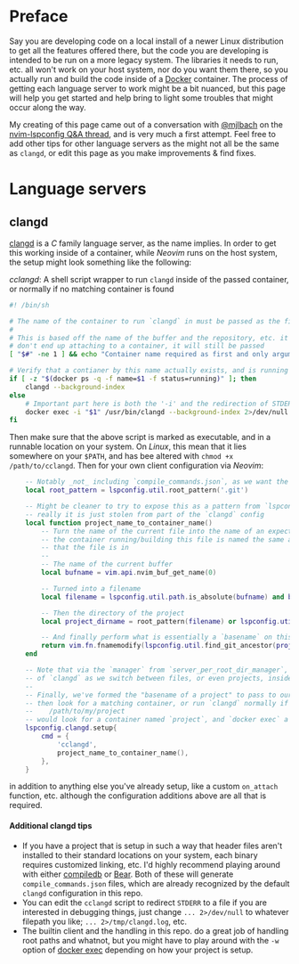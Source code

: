 # Preface

Say you are developing code on a local install of a newer Linux distribution to get all the features offered there, but the code you are developing is intended to be run on a more legacy system. The libraries it needs to run, etc. all won't work on your host system, nor do you want them there, so you actually run and build the code inside of a [Docker](https://docs.docker.com/) container. The process of getting each language server to work might be a bit nuanced, but this page will help you get started and help bring to light some troubles that might occur along the way.

My creating of this page came out of a conversation with [@mjlbach](https://github.com/mjlbach) on the [nvim-lspconfig Q&A thread](https://github.com/neovim/nvim-lspconfig/discussions/667), and is very much a first attempt. Feel free to add other tips for other language servers as the might not all be the same as `clangd`, or edit this page as you make improvements & find fixes.

# Language servers

## clangd

[clangd](https://clangd.llvm.org/) is a _C_ family language server, as the name implies. In order to get this working inside of a container, while _Neovim_ runs on the host system, the setup might look something like the following:

_cclangd_: A shell script wrapper to run `clangd` inside of the passed container, or normally if no matching container is found
```sh
#! /bin/sh

# The name of the container to run `clangd` in must be passed as the first and only argument
#
# This is based off the name of the buffer and the repository, etc. it is in, so even if we
# don't end up attaching to a container, it will still be passed
[ "$#" -ne 1 ] && echo "Container name required as first and only argument" >&2 && exit 1

# Verify that a contianer by this name actually exists, and is running
if [ -z "$(docker ps -q -f name=$1 -f status=running)" ]; then
    clangd --background-index
else
    # Important part here is both the '-i' and the redirection of STDERR
    docker exec -i "$1" /usr/bin/clangd --background-index 2>/dev/null
fi
```

Then make sure that the above script is marked as executable, and in a runnable location on your system. On _Linux_, this mean that it lies somewhere on your `$PATH`, and has bee altered with `chmod +x /path/to/cclangd`. Then for your own client configuration via _Neovim_:

```lua
    -- Notably _not_ including `compile_commands.json`, as we want the entire project
    local root_pattern = lspconfig.util.root_pattern('.git')

    -- Might be cleaner to try to expose this as a pattern from `lspconfig.util`, as
    -- really it is just stolen from part of the `clangd` config
    local function project_name_to_container_name()
        -- Turn the name of the current file into the name of an expected container, assuming that
        -- the container running/building this file is named the same as the basename of the project
        -- that the file is in
        --
        -- The name of the current buffer
        local bufname = vim.api.nvim_buf_get_name(0)

        -- Turned into a filename
        local filename = lspconfig.util.path.is_absolute(bufname) and bufname or lspconfig.util.path.join(vim.loop.cwd(), bufname)

        -- Then the directory of the project
        local project_dirname = root_pattern(filename) or lspconfig.util.path.dirname(filename)

        -- And finally perform what is essentially a `basename` on this directory
        return vim.fn.fnamemodify(lspconfig.util.find_git_ancestor(project_dirname), ':t')
    end

    -- Note that via the `manager` from `server_per_root_dir_manager`, we'll get a separate instance
    -- of `clangd` as we switch between files, or even projects, inside of the right container
    --
    -- Finally, we've formed the "basename of a project" to pass to our `cclangd` script, which will
    -- then look for a matching container, or run `clangd` normally if no matching container is found
    --    /path/to/my/project
    -- would look for a container named `project`, and `docker exec` a `clangd` instance there, etc.
    lspconfig.clangd.setup{
        cmd = {
            'cclangd',
            project_name_to_container_name(),
        },
    }
```

in addition to anything else you've already setup, like a custom `on_attach` function, etc. although the configuration additions above are all that is required.

#### Additional clangd tips

* If you have a project that is setup in such a way that header files aren't installed to their standard locations on your system, each binary requires customized linking, etc. I'd highly recommend playing around with either [compiledb](https://pypi.org/project/compiledb/) or [Bear](https://github.com/rizsotto/Bear). Both of these will generate `compile_commands.json` files, which are already recognized by the default `clangd` configuration in this repo.
* You can edit the `cclangd` script to redirect `STDERR` to a file if you are interested in debugging things, just change `... 2>/dev/null` to whatever filepath you like; `... 2>/tmp/clangd.log`, etc.
* The builtin client and the handling in this repo. do a great job of handling root paths and whatnot, but you might have to play around with the `-w` option of [docker exec](https://docs.docker.com/engine/reference/commandline/exec/) depending on how your project is setup.